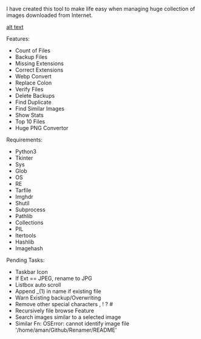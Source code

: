 I have created this tool to make life easy when managing huge collection of images downloaded from Internet.

[alt text](https://raw.githubusercontent.com/amanjosan2008/File-Extension-Doctor/master/images/main.png)


Features:

- Count of Files
- Backup Files
- Missing Extensions
- Correct Extensions
- Webp Convert
- Replace Colon
- Verify Files
- Delete Backups
- Find Duplicate
- Find Similar Images
- Show Stats
- Top 10 Files
- Huge PNG Convertor


Requirements:
- Python3
- Tkinter
- Sys
- Glob
- OS
- RE
- Tarfile
- Imghdr
- Shutil
- Subprocess
- Pathlib
- Collections
- PIL
- Itertools
- Hashlib
- Imagehash


Pending Tasks:

- Taskbar Icon
- If Ext == JPEG, rename to JPG
- Listbox auto scroll
- Append _(1) in name if existing file
- Warn Existing backup/Overwriting
- Remove other special characters , ! ? #
- Recursively file browse Feature
- Search images similar to a selected image
- Similar Fn: OSError: cannot identify image file '/home/aman/Github/Renamer/README'
